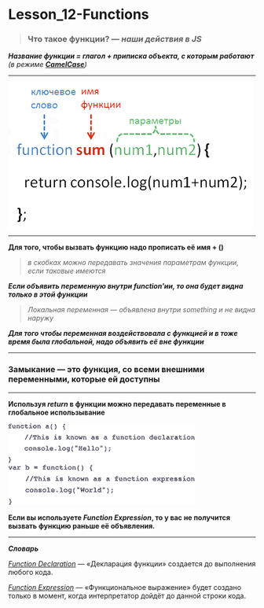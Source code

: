 # Lesson_12-Functions

> ### Что такое функции? — _наши действия в JS_

_**Название функции = глагол + приписка объекта, с которым работают** (в режиме [**CamelCase**](https://ru.wikipedia.org/wiki/CamelCase))_

<hr>

<img src = 'img/function-options.png' align = 'center'>

<hr>

**Для того, чтобы вызвать функцию надо прописать её имя + ()** 
> _в скобках можно передавать значения параметрам функции, если таковые имеются_

_**Если объявить переменную внутри function'ии, то она будет видна только в этой функции**_

> _Локальная переменная — объявлена внутри something и не видна наружу_

_**Для того чтобы переменная воздействовала с функцией и в тоже время была глобальной, надо объявить её вне функции**_

<hr>

### Замыкание — это функция, со всеми внешними переменными, которые ей доступны

<hr>

**Используя _return_ в функции можно передавать переменные в глобальное использывание**

<img src = 'img/function_declaration.png'>
<img src = 'img/function_expression.png'>

**Если вы используете _Function Expression_, то у вас не получится вызвать функцию раньше её объявления.**

<hr>

_**Словарь**_

[_Function Declaration_](https://learn.javascript.ru/function-expressions-arrows) — «Декларация функции» создается до выполнения любого кода.

[_Function Expression_](https://learn.javascript.ru/function-expressions-arrows) — «Функциональное выражение» будет создано только в момент, когда интерпретатор дойдёт до данной строки кода.
